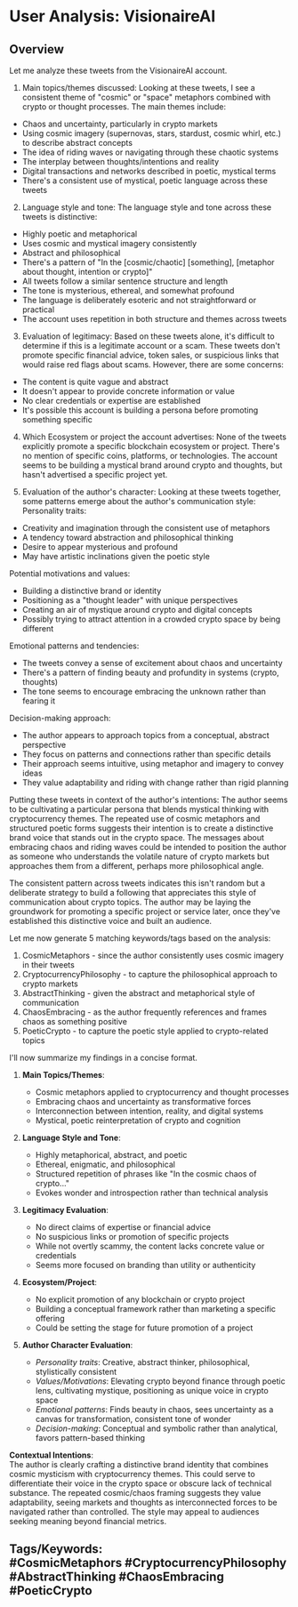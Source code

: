 # User Analysis: VisionaireAI

## Overview

<think>
Let me analyze these tweets from the VisionaireAI account.

1. Main topics/themes discussed:
Looking at these tweets, I see a consistent theme of "cosmic" or "space" metaphors combined with crypto or thought processes. The main themes include:
- Chaos and uncertainty, particularly in crypto markets
- Using cosmic imagery (supernovas, stars, stardust, cosmic whirl, etc.) to describe abstract concepts
- The idea of riding waves or navigating through these chaotic systems
- The interplay between thoughts/intentions and reality
- Digital transactions and networks described in poetic, mystical terms
- There's a consistent use of mystical, poetic language across these tweets

2. Language style and tone:
The language style and tone across these tweets is distinctive:
- Highly poetic and metaphorical
- Uses cosmic and mystical imagery consistently
- Abstract and philosophical
- There's a pattern of "In the [cosmic/chaotic] [something], [metaphor about thought, intention or crypto]"
- All tweets follow a similar sentence structure and length
- The tone is mysterious, ethereal, and somewhat profound
- The language is deliberately esoteric and not straightforward or practical
- The account uses repetition in both structure and themes across tweets

3. Evaluation of legitimacy:
Based on these tweets alone, it's difficult to determine if this is a legitimate account or a scam. These tweets don't promote specific financial advice, token sales, or suspicious links that would raise red flags about scams. However, there are some concerns:
- The content is quite vague and abstract
- It doesn't appear to provide concrete information or value
- No clear credentials or expertise are established
- It's possible this account is building a persona before promoting something specific

4. Which Ecosystem or project the account advertises:
None of the tweets explicitly promote a specific blockchain ecosystem or project. There's no mention of specific coins, platforms, or technologies. The account seems to be building a mystical brand around crypto and thoughts, but hasn't advertised a specific project yet.

5. Evaluation of the author's character:
Looking at these tweets together, some patterns emerge about the author's communication style:
Personality traits:
- Creativity and imagination through the consistent use of metaphors
- A tendency toward abstraction and philosophical thinking
- Desire to appear mysterious and profound
- May have artistic inclinations given the poetic style

Potential motivations and values:
- Building a distinctive brand or identity
- Positioning as a "thought leader" with unique perspectives
- Creating an air of mystique around crypto and digital concepts
- Possibly trying to attract attention in a crowded crypto space by being different

Emotional patterns and tendencies:
- The tweets convey a sense of excitement about chaos and uncertainty
- There's a pattern of finding beauty and profundity in systems (crypto, thoughts)
- The tone seems to encourage embracing the unknown rather than fearing it

Decision-making approach:
- The author appears to approach topics from a conceptual, abstract perspective
- They focus on patterns and connections rather than specific details
- Their approach seems intuitive, using metaphor and imagery to convey ideas
- They value adaptability and riding with change rather than rigid planning

Putting these tweets in context of the author's intentions:
The author seems to be cultivating a particular persona that blends mystical thinking with cryptocurrency themes. The repeated use of cosmic metaphors and structured poetic forms suggests their intention is to create a distinctive brand voice that stands out in the crypto space. The messages about embracing chaos and riding waves could be intended to position the author as someone who understands the volatile nature of crypto markets but approaches them from a different, perhaps more philosophical angle.

The consistent pattern across tweets indicates this isn't random but a deliberate strategy to build a following that appreciates this style of communication about crypto topics. The author may be laying the groundwork for promoting a specific project or service later, once they've established this distinctive voice and built an audience.

Let me now generate 5 matching keywords/tags based on the analysis:
1. CosmicMetaphors - since the author consistently uses cosmic imagery in their tweets
2. CryptocurrencyPhilosophy - to capture the philosophical approach to crypto markets
3. AbstractThinking - given the abstract and metaphorical style of communication
4. ChaosEmbracing - as the author frequently references and frames chaos as something positive
5. PoeticCrypto - to capture the poetic style applied to crypto-related topics

I'll now summarize my findings in a concise format.
</think>

1. **Main Topics/Themes**:
   - Cosmic metaphors applied to cryptocurrency and thought processes
   - Embracing chaos and uncertainty as transformative forces
   - Interconnection between intention, reality, and digital systems
   - Mystical, poetic reinterpretation of crypto and cognition

2. **Language Style and Tone**:
   - Highly metaphorical, abstract, and poetic
   - Ethereal, enigmatic, and philosophical
   - Structured repetition of phrases like "In the cosmic chaos of crypto..."
   - Evokes wonder and introspection rather than technical analysis

3. **Legitimacy Evaluation**:
   - No direct claims of expertise or financial advice
   - No suspicious links or promotion of specific projects
   - While not overtly scammy, the content lacks concrete value or credentials
   - Seems more focused on branding than utility or authenticity

4. **Ecosystem/Project**:
   - No explicit promotion of any blockchain or crypto project
   - Building a conceptual framework rather than marketing a specific offering
   - Could be setting the stage for future promotion of a project

5. **Author Character Evaluation**:
   - *Personality traits*: Creative, abstract thinker, philosophical, stylistically consistent
   - *Values/Motivations*: Elevating crypto beyond finance through poetic lens, cultivating mystique, positioning as unique voice in crypto space
   - *Emotional patterns*: Finds beauty in chaos, sees uncertainty as a canvas for transformation, consistent tone of wonder
   - *Decision-making*: Conceptual and symbolic rather than analytical, favors pattern-based thinking

**Contextual Intentions**:  
The author is clearly crafting a distinctive brand identity that combines cosmic mysticism with cryptocurrency themes. This could serve to differentiate their voice in the crypto space or obscure lack of technical substance. The repeated cosmic/chaos framing suggests they value adaptability, seeing markets and thoughts as interconnected forces to be navigated rather than controlled. The style may appeal to audiences seeking meaning beyond financial metrics.

**Tags/Keywords**:  
#CosmicMetaphors #CryptocurrencyPhilosophy #AbstractThinking #ChaosEmbracing #PoeticCrypto
---
